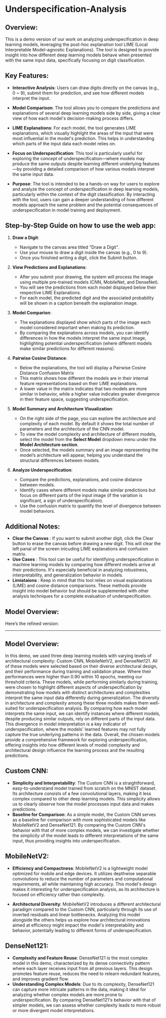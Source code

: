 # Underspecification-Analysis
## Overview:
This is a demo version of our work on analyzing underspecification in deep learning models, leveraging the post-hoc explanation tool LIME (Local Interpretable Model-agnostic Explanations). 
The tool is designed to provide insight into how different deep learning models behave when presented with the same input data, specifically focusing on digit classification.

## Key Features:

* **Interactive Analysis**: 
Users can draw digits directly on the canvas (e.g., 0 ~ 9), submit them for prediction, and see how different models interpret the input.

* **Model Comparison**: 
The tool allows you to compare the predictions and explanations of several deep learning models side by side, giving a clear view of how each model's decision-making process differs.

* **LIME Explanations**:
For each model, the tool generates LIME explanations, which visually highlight the areas of the input that were most influential in the model's prediction. This helps in understanding which parts of the input data each model relies on.

* **Focus on Underspecification**: 
This tool is particularly useful for exploring the concept of underspecification—where models may produce the same outputs despite learning different underlying features—by providing a detailed comparison of how various models interpret the same input data.

* **Purpose**:
The tool is intended to be a hands-on way for users to explore and analyze the concept of underspecification in deep learning models, particularly within the context of the digit classification.
By interacting with the tool, users can gain a deeper understanding of how different models approach the same problem and the potential consequences of underspecification in model training and deployment.

## Step-by-Step Guide on how to use the web app:

1. **Draw a Digit**:
    * Navigate to the canvas area titled "Draw a Digit".
    * Use your mouse to draw a digit inside the canvas (e.g., 0 to 9).
    * Once you finishied writing a digit, click the Submit button.
  
2. **View Predictions and Explanations**:
    * After you submit your drawing, the system will process the image using multiple pre-trained models (CNN, MobileNet, and DenseNet).
    * You will see the predictions from each model displayed below their respective LIME Explanations.
    * For each model, the predicted digit and the associated probability will be shown in a caption beneath the explanation image.
   
3. **Model Comparion**:
    * The explanations displayed show which parts of the image each model considered important when making its prediction.
    * By comparing the explanations across models, you can identify differences in how the models interpret the same input image, highlighting potential underspecification (where different models make similar predictions for different reasons).

4. **Pairwise Cosine Distance**:
    * Below the explanations, the tool will display a Pairwise Cosine Distance Confusion Matrix
    * This matrix shows how different the models are in their internal feature representations based on their LIME explanations.
    * A lower value in the matrix indicates that two models are more similar in behavior, while a higher value indicates greater divergence in their feature space, suggesting underspecification.
   
5. **Model Summary and Architecture Visualization**:
    * On the right side of the page, you can explore the architecture and complexity of each model. By default it shows the total number of parameters and the architecture of the CNN model.
    * To view the model complexity and architecture of different models, select the model from the **Select Model** dropdown menu under the **Model Architecture section**.
    * Once selected, the models summary and an image representing the model’s architecture will appear, helping you understand the structural differences between models.

6. **Analyze Underspecification**:
    * Compare the predictions, explanations, and cosine distance between models.
    * Identify cases where different models make similar predictions but focus on different parts of the input image (if the variation is significant, a sign of underspecification).
    * Use the confusion matrix to quantify the level of divergence between model behaviors.

## Additional Notes:
* **Clear the Canvas** : If you want to submit another digit, click the Clear button to erase the canvas before drawing a new digit. This will clear the left panal of the screen inlcuding LIME explanations and confusion matrix.
* **Use Cases** : This tool can be useful for identifying underspecification in machine learning models by comparing how different models arrive at their predictions.
      It's especially beneficial in analyzing robustness, interpretability, and generalization behavior in models.
* **Limiataions** : Keep in mind that this tool relies on visual explanations (LIME) and cosine distance comparisons. These methods provide insight into model behavior but should be supplemented with other analysis techniques for a complete evaluation of underspecification.

## Model Overview:
Here’s the refined version:

---

## Model Overview:
In this demo, we used three deep learning models with varying levels of architectural complexity: Custom CNN, MobileNetV2, and DenseNet121.
All of these models were selected based on their diverse architectural design, and their performance during training and validation phase. Where their performances were higher than 0.90 within 10 epochs, meeting our threshold criteria. These models, while performing similarly during training, were chosen to highlight different aspects of underspecification by demonstrating how models with distinct architectures and complexities interpret the same input data differently during generalization. The diversity in architecture and complexity among these three models makes them well-suited for underspecification analysis. By comparing how each model interprets the same input, we can identify instances where different models, despite producing similar outputs, rely on different parts of the input data. This divergence in model interpretation is a key indicator of underspecification, where the models' learned features may not fully capture the true underlying patterns in the data.
Overall, the chosen models provide a comprehensive framework for exploring underspecification, offering insights into how different levels of model complexity and architectural design influence the learning process and the resulting predictions.

## **Custom CNN:**
* **Simplicity and Interpretability**: The Custom CNN is a straightforward, easy-to-understand model trained from scratch on the MNIST dataset. 
Its architecture consists of a few convolutional layers, making it less complex compared to other deep learning models. 
This simplicity allows us to clearly observe how the model processes input data and makes predictions.
* **Baseline for Comparison**: As a simple model, the Custom CNN serves as a baseline for comparison with more sophisticated models like MobileNetV2 and DenseNet121.
By comparing the Custom CNN's behavior with that of more complex models, we can investigate whether the simplicity of the model leads to different interpretations of the same input,
thus providing insights into underspecification.

## **MobileNetV2:**
* **Efficiency and Compactness**: MobileNetV2 is a lightweight model optimized for mobile and edge devices. It utilizes depthwise separable convolutions to reduce the number of parameters 
and computational requirements, all while maintaining high accuracy. This model's design makes it interesting for underspecification analysis, as its architecture is focused on efficiency 
rather than complexity.

* **Architectural Diversity**: MobileNetV2 introduces a different architectural paradigm compared to the Custom CNN, particularly through its use of inverted residuals and linear bottlenecks. 
Analyzing this model alongside the others helps us explore how architectural innovations aimed at efficiency might impact the model's interpretability and behavior, potentially leading to 
different forms of underspecification.

## **DenseNet121:**
* **Complexity and Feature Reuse**: DenseNet121 is the most complex model in this demo, characterized by its dense connectivity pattern where each layer receives input from all previous layers. 
This design promotes feature reuse, reduces the need to relearn redundant features, and improves gradient flow.
* **Understanding Complex Models**: Due to its complexity, DenseNet121 can capture more intricate patterns in the data, making it ideal for analyzing whether complex models are more prone to 
underspecification. By comparing DenseNet121's behavior with that of simpler models, we can assess whether complexity leads to more robust or more divergent model interpretations.

